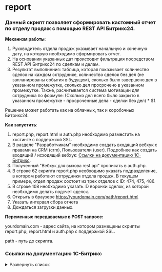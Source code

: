 # report

### Данный скрипт позволяет сформировать кастомный отчет по отделу продаж с помощью REST API Битрикс24.

**Механизм работы**:
1. Руководитель отдела продаж указывает начальную и конечную дату, на которую необходимо сформировать отчет. 
2. На основании указанных дат происходит фильтрация посредством REST API Битрикс24 по сделкам и делам.
3. Результат выполнения: таблица, которая показывает количество сделок на каждом сотруднике, количество сделок без дел (не запланированы события в будущем), сколько было завершено дел в указанном промежутке, сколько дел просрочено в указанном промежутке. Также, расчитывается система мотивации для сотрудника по формуле: (Сколько дел всего было закрыто в указанном промежутке - просроченные дела - сделки без дел) * $1.

Решение может работать как на облачных, так и коробочных Битрикс24. 

**Как запустить**:
1. report.php, report.html и auth.php необходимо разместить на хостинге с поддержкой SSL.
2. В разделе "Разработчикам" необходимо создать входящий вебхук с правами на CRM (crm), Пользователи (user). Подробнее как создать входящий / исходящий вебхук: [Ссылки на документацию 1С-Битрикс](https://github.com/thnik911/report/blob/main/README.md#%D1%81%D1%81%D1%8B%D0%BB%D0%BA%D0%B8-%D0%BD%D0%B0-%D0%B4%D0%BE%D0%BA%D1%83%D0%BC%D0%B5%D0%BD%D1%82%D0%B0%D1%86%D0%B8%D1%8E-1%D1%81-%D0%B1%D0%B8%D1%82%D1%80%D0%B8%D0%BA%D1%81).
3. Полученный "Вебхук для вызова rest api" прописать в auth.php.
4. В строке 62 скрипта report.php необходимо указать подразделение, в котором работают сотрудники отдела продаж. В текущем примере, отдел продаж состоит из трех отделов с ID: 474, 475, 486. 
5. В строке 108 необходимо указать ID воронки сделок, из которой необходимо делать подсчет сделок. 
6. Открыть в браузере https://yourdomain.com/path/report.html 
7. Указать интервал сбора отчета
8. Дождаться загрузки данных.


**Переменные передаваемые в POST запросе:**

yourdomain.com - адрес сайта, на котором размещены скрипты report.php, report.html и auth.php с поддержкой SSL.

path - путь до скрипта.

### Ссылки на документацию 1С-Битрикс 

<details><summary>Развернуть список</summary>

1. Как создать Webhook https://dev.1c-bitrix.ru/learning/course/index.php?COURSE_ID=99&LESSON_ID=8581&LESSON_PATH=8771.8583.8581

</details>

